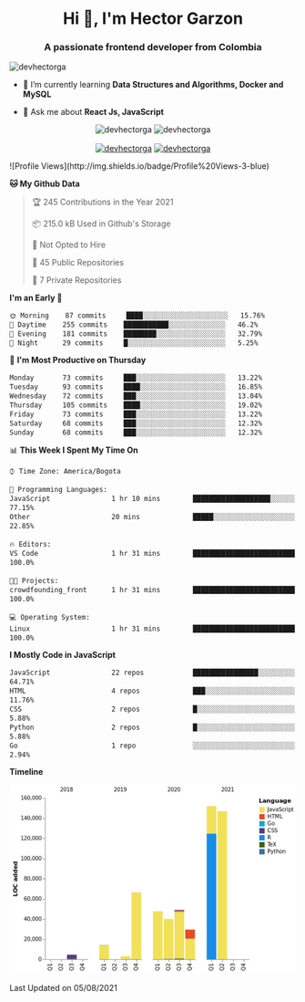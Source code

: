 <h1 align="center">Hi 👋, I'm Hector Garzon</h1>
<h3 align="center">A passionate frontend developer from Colombia</h3>

<p align="left"> <img src="https://komarev.com/ghpvc/?username=devhectorga" alt="devhectorga" /> </p>

- 🌱 I’m currently learning **Data Structures and Algorithms, Docker and MySQL**

- 💬 Ask me about **React Js, JavaScript**

<p align="center"> <img src="https://github-readme-stats.vercel.app/api?username=devhectorga&count_private=true&show_icons=true" alt="devhectorga" /> <img src="https://github-readme-stats.vercel.app/api/top-langs/?username=devhectorga&layout=compact" alt="devhectorga" /></p>

<p align="center">
<a href="https://twitter.com/devhectorga" target="blank"><img align="center" src="https://cdn.jsdelivr.net/npm/simple-icons@3.0.1/icons/twitter.svg" alt="devhectorga" height="20" width="20" /></a>
<a href="https://linkedin.com/in/devhectorga" target="blank"><img align="center" src="https://cdn.jsdelivr.net/npm/simple-icons@3.0.1/icons/linkedin.svg" alt="devhectorga" height="20" width="20" /></a>
</p>
<!--START_SECTION:waka-->
![Profile Views](http://img.shields.io/badge/Profile%20Views-3-blue)

**🐱 My Github Data** 

> 🏆 245 Contributions in the Year 2021
 > 
> 📦 215.0 kB Used in Github's Storage 
 > 
> 🚫 Not Opted to Hire
 > 
> 📜 45 Public Repositories 
 > 
> 🔑 7 Private Repositories  
 > 
**I'm an Early 🐤** 

```text
🌞 Morning    87 commits     ████░░░░░░░░░░░░░░░░░░░░░   15.76% 
🌆 Daytime    255 commits    ███████████░░░░░░░░░░░░░░   46.2% 
🌃 Evening    181 commits    ████████░░░░░░░░░░░░░░░░░   32.79% 
🌙 Night      29 commits     █░░░░░░░░░░░░░░░░░░░░░░░░   5.25%

```
📅 **I'm Most Productive on Thursday** 

```text
Monday       73 commits     ███░░░░░░░░░░░░░░░░░░░░░░   13.22% 
Tuesday      93 commits     ████░░░░░░░░░░░░░░░░░░░░░   16.85% 
Wednesday    72 commits     ███░░░░░░░░░░░░░░░░░░░░░░   13.04% 
Thursday     105 commits    ████░░░░░░░░░░░░░░░░░░░░░   19.02% 
Friday       73 commits     ███░░░░░░░░░░░░░░░░░░░░░░   13.22% 
Saturday     68 commits     ███░░░░░░░░░░░░░░░░░░░░░░   12.32% 
Sunday       68 commits     ███░░░░░░░░░░░░░░░░░░░░░░   12.32%

```


📊 **This Week I Spent My Time On** 

```text
⌚︎ Time Zone: America/Bogota

💬 Programming Languages: 
JavaScript               1 hr 10 mins        ███████████████████░░░░░░   77.15% 
Other                    20 mins             █████░░░░░░░░░░░░░░░░░░░░   22.85%

🔥 Editors: 
VS Code                  1 hr 31 mins        █████████████████████████   100.0%

🐱‍💻 Projects: 
crowdfounding_front      1 hr 31 mins        █████████████████████████   100.0%

💻 Operating System: 
Linux                    1 hr 31 mins        █████████████████████████   100.0%

```

**I Mostly Code in JavaScript** 

```text
JavaScript               22 repos            ████████████████░░░░░░░░░   64.71% 
HTML                     4 repos             ███░░░░░░░░░░░░░░░░░░░░░░   11.76% 
CSS                      2 repos             █░░░░░░░░░░░░░░░░░░░░░░░░   5.88% 
Python                   2 repos             █░░░░░░░░░░░░░░░░░░░░░░░░   5.88% 
Go                       1 repo              ░░░░░░░░░░░░░░░░░░░░░░░░░   2.94%

```


**Timeline**

![Chart not found](https://raw.githubusercontent.com/devHectorGa/devHectorGa/master/charts/bar_graph.png) 


 Last Updated on 05/08/2021
<!--END_SECTION:waka-->
